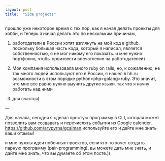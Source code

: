 ```yaml
---
layout: post
title:  "Side projects"
---
```


прошло уже некоторое время с тех пор, как я начал делать проекты для хобби, и теперь я начал делать это по нескольким причинам,

1) работодатели в России хотят взглянуть на мой код в github. поскольку большая часть кода, который я написал, является собственностью, я не мог никому его показать. и мне нужно портфолио, чтобы произвести впечатление на работодателей)

2) Моя компания использовала много ruby on rails, но, к сожалению, не так много людей используют его в России, я нашел в hh.ru возможности в этом порядке python>php>golang>ruby. Это значит, что мне все равно нужно выучить другие языки. так что я начну работать над ними

3) для счастья)

—

Для начала, сегодня я сделал простую программу в CLI, которая может позволить вам создавать и перечислять события из Google calender.
https://github.com/arvpyrna/gcalman используйте его и дайте мне знать ваши отзывы!

и мне нужны идеи побочных проектов, если кто-то хочет создать парную программу (pair-programming), вы можете дать мне знать, и дайте мне знать, что вы думаете об этом посте.))
